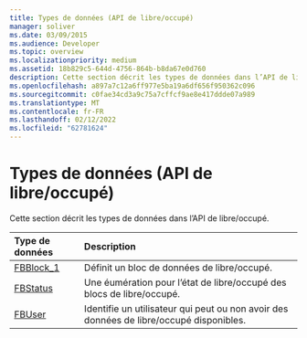 ```yaml
---
title: Types de données (API de libre/occupé)
manager: soliver
ms.date: 03/09/2015
ms.audience: Developer
ms.topic: overview
ms.localizationpriority: medium
ms.assetid: 18b829c5-644d-4756-864b-b8da67e0d760
description: Cette section décrit les types de données dans l’API de libre/occupé.
ms.openlocfilehash: a897a7c12a6ff977e5ba19a6df656f950362c096
ms.sourcegitcommit: c0fae34cd3a9c75a7cffcf9ae8e417ddde07a989
ms.translationtype: MT
ms.contentlocale: fr-FR
ms.lasthandoff: 02/12/2022
ms.locfileid: "62781624"
---
```

# <a name="data-types-freebusy-api"></a>Types de données (API de libre/occupé)

Cette section décrit les types de données dans l’API de libre/occupé.
  
|**Type de données**|**Description**|
|:-----|:-----|
|[FBBlock_1](fbblock_1.md) <br/> |Définit un bloc de données de libre/occupé. |
|[FBStatus](fbstatus.md) <br/> |Une éumération pour l’état de libre/occupé des blocs de libre/occupé. |
|[FBUser](fbuser.md) <br/> |Identifie un utilisateur qui peut ou non avoir des données de libre/occupé disponibles. |
   

